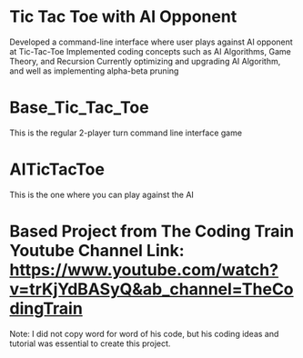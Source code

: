 
# Tic Tac Toe with AI Opponent

Developed a command-line interface where user plays against AI opponent at Tic-Tac-Toe
Implemented coding concepts such as AI Algorithms, Game Theory, and Recursion
Currently optimizing and upgrading AI Algorithm, and well as implementing alpha-beta pruning

# Base_Tic_Tac_Toe 
This is the regular 2-player turn command line interface game

# AITicTacToe
This is the one where you can play against the AI

# Based Project from The Coding Train Youtube Channel Link: https://www.youtube.com/watch?v=trKjYdBASyQ&ab_channel=TheCodingTrain 
Note: I did not copy word for word of his code, but his coding ideas and tutorial was essential to create this project. 
